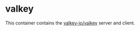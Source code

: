 # valkey

This container contains the
[valkey-io/valkey](https://github.com/valkey-io/valkey) server and client.
